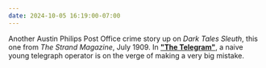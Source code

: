 ```yaml
---
date: 2024-10-05 16:19:00-07:00
---
```

Another Austin Philips Post Office crime story up on *Dark Tales Sleuth*, this one from *The Strand Magazine*, July 1909. In [**"The Telegram"**](https://ninazumel.com/dark_tales_sleuth/austin-philips/the-telegram/), a naive young telegraph operator is on the verge of making a very big mistake.